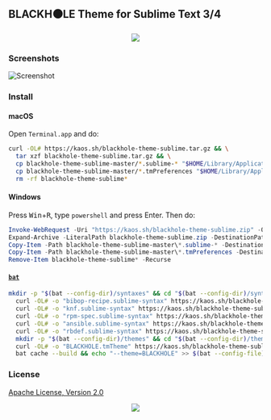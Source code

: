 ## BLACKH⚫LE Theme for Sublime Text 3/4

<p align="center"><a href="#readme"><img src="https://gh.kaos.st/blackhole.jpg"/></a></p>

### Screenshots

![Screenshot](https://gh.kaos.st/blackhole-sublime.png)

### Install

#### macOS

Open `Terminal.app` and do:

```bash
curl -OL# https://kaos.sh/blackhole-theme-sublime.tar.gz && \
  tar xzf blackhole-theme-sublime.tar.gz && \
  cp blackhole-theme-sublime-master/*.sublime-* "$HOME/Library/Application Support/Sublime Text/Packages/User/" && \
  cp blackhole-theme-sublime-master/*.tmPreferences "$HOME/Library/Application Support/Sublime Text/Packages/User/" && \
  rm -rf blackhole-theme-sublime*
```

#### Windows

Press <kbd>Win</kbd>+<kbd>R</kbd>, type `powershell` and press Enter. Then do:

```powershell
Invoke-WebRequest -Uri "https://kaos.sh/blackhole-theme-sublime.zip" -OutFile blackhole-theme-sublime.zip
Expand-Archive -LiteralPath blackhole-theme-sublime.zip -DestinationPath .
Copy-Item -Path blackhole-theme-sublime-master\*.sublime-* -Destination "$HOME\AppData\Roaming\Sublime Text\Packages\User\"
Copy-Item -Path blackhole-theme-sublime-master\*.tmPreferences -Destination "$HOME\AppData\Roaming\Sublime Text\Packages\User\"
Remove-Item blackhole-theme-sublime* -Recurse
```

#### [`bat`](https://github.com/sharkdp/bat)

```bash
mkdir -p "$(bat --config-dir)/syntaxes" && cd "$(bat --config-dir)/syntaxes" && \
  curl -OL# -o "bibop-recipe.sublime-syntax" https://kaos.sh/blackhole-theme-sublime/bibop-recipe.sublime-syntax && \
  curl -OL# -o "knf.sublime-syntax" https://kaos.sh/blackhole-theme-sublime/knf.sublime-syntax && \
  curl -OL# -o "rpm-spec.sublime-syntax" https://kaos.sh/blackhole-theme-sublime/rpm-spec.sublime-syntax && \
  curl -OL# -o "ansible.sublime-syntax" https://kaos.sh/blackhole-theme-sublime/ansible.sublime-syntax && \
  curl -OL# -o "rbdef.sublime-syntax" https://kaos.sh/blackhole-theme-sublime/rbdef.sublime-syntax && \
  mkdir -p "$(bat --config-dir)/themes" && cd "$(bat --config-dir)/themes" && \
  curl -OL# -o "BLACKHOLE.tmTheme" https://kaos.sh/blackhole-theme-sublime/BLACKHOLE.tmTheme && \
  bat cache --build && echo "--theme=BLACKHOLE" >> $(bat --config-file) && cd ~
```

### License

[Apache License, Version 2.0](https://www.apache.org/licenses/LICENSE-2.0)

<p align="center"><a href="https://essentialkaos.com"><img src="https://gh.kaos.st/ekgh.svg"/></a></p>
